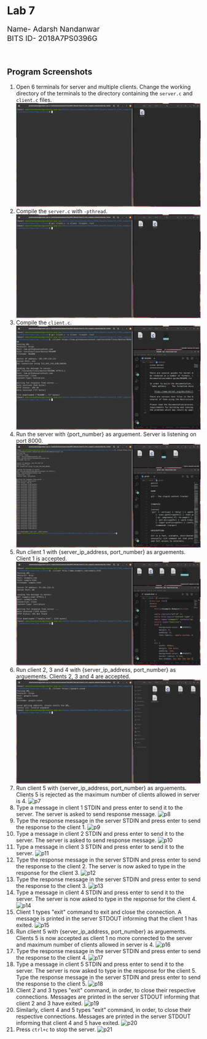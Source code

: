 # Lab 7
<div style="font-size: 1.2rem">
Name- Adarsh Nandanwar<br>
BITS ID- 2018A7PS0396G</div>
<br>
<br>


## Program Screenshots
1. Open 6 terminals for server and multiple clients. Change the working directory of the terminals to the directory containing the `server.c` and `client.c` files.
![p1](screenshots/1.png)
2. Compile the `server.c` with `-pthread`.
![p2](screenshots/2.png)
3. Compile the `client.c`.
![p3](screenshots/3.png)
4. Run the server with {port_number} as arguement. Server is listening on port 8000.
![p4](screenshots/4.png)
5. Run client 1 with {server_ip_address, port_number} as arguements. Client 1 is accepted.
![p5](screenshots/5.png)
6. Run client 2, 3 and 4 with {server_ip_address, port_number} as arguements. Clients 2, 3 and 4 are accepted.
![p6](screenshots/6.png)
7. Run client 5 with {server_ip_address, port_number} as arguements. Clients 5 is rejected as the maximum number of clients allowed in server is 4.
![p7](screenshots/7.png)
8. Type a message in client 1 STDIN and press enter to send it to the server. The server is asked to send response message.
![p8](screenshots/8.png)
9. Type the response message in the server STDIN and press enter to send the response to the client 1.
![p9](screenshots/9.png)
10. Type a message in client 2 STDIN and press enter to send it to the server. The server is asked to send response message.
![p10](screenshots/10.png)
11. Type a message in client 3 STDIN and press enter to send it to the server.
![p11](screenshots/11.png)
12. Type the response message in the server STDIN and press enter to send the response to the client 2. The server is now asked to type in the response for the client 3.
![p12](screenshots/12.png)
13. Type the response message in the server STDIN and press enter to send the response to the client 3.
![p13](screenshots/13.png)
14. Type a message in client 4 STDIN and press enter to send it to the server. The server is now asked to type in the response for the client 4.
![p14](screenshots/14.png)
15. Client 1 types "exit" command to exit and close the connection. A message is printed in the server STDOUT informing that the client 1 has exited.
![p15](screenshots/15.png)
16. Run client 5 with {server_ip_address, port_number} as arguements. Clients 5 is now accepted as client 1 no more connected to the server and maximum number of clients allowed in server is 4.
![p16](screenshots/16.png)
17. Type the response message in the server STDIN and press enter to send the response to the client 4.
![p17](screenshots/17.png)
18. Type a message in client 5 STDIN and press enter to send it to the server. The server is now asked to type in the response for the client 5. Type the response message in the server STDIN and press enter to send the response to the client 5.
![p18](screenshots/18.png)
19. Client 2 and 3 types "exit" command, in order, to close their respective connections. Messages are printed in the server STDOUT informing that client 2 and 3 have exited.
![p19](screenshots/19.png)
20. Similarly, client 4 and 5 types "exit" command, in order, to close their respective connections. Messages are printed in the server STDOUT informing that client 4 and 5 have exited.
![p20](screenshots/20.png)
21. Press `ctrl+c` to stop the server.
![p21](screenshots/21.png)
